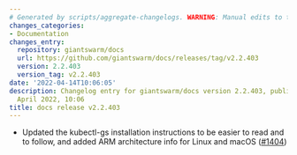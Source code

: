 ```yaml
---
# Generated by scripts/aggregate-changelogs. WARNING: Manual edits to this files will be overwritten.
changes_categories:
- Documentation
changes_entry:
  repository: giantswarm/docs
  url: https://github.com/giantswarm/docs/releases/tag/v2.2.403
  version: 2.2.403
  version_tag: v2.2.403
date: '2022-04-14T10:06:05'
description: Changelog entry for giantswarm/docs version 2.2.403, published on 14
  April 2022, 10:06
title: docs release v2.2.403
---
```


- Updated the kubectl-gs installation instructions to be easier to read and to follow, and added ARM architecture info for Linux and macOS ([#1404](https://github.com/giantswarm/docs/pull/1404))
